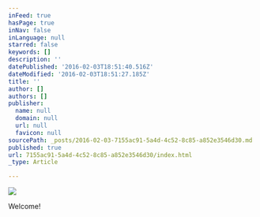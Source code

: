 ```yaml
---
inFeed: true
hasPage: true
inNav: false
inLanguage: null
starred: false
keywords: []
description: ''
datePublished: '2016-02-03T18:51:40.516Z'
dateModified: '2016-02-03T18:51:27.185Z'
title: ''
author: []
authors: []
publisher:
  name: null
  domain: null
  url: null
  favicon: null
sourcePath: _posts/2016-02-03-7155ac91-5a4d-4c52-8c85-a852e3546d30.md
published: true
url: 7155ac91-5a4d-4c52-8c85-a852e3546d30/index.html
_type: Article

---
```

![](https://the-grid-user-content.s3-us-west-2.amazonaws.com/ef31fd00-6482-4bd6-a3d3-73ec6554722a.jpg)

Welcome!